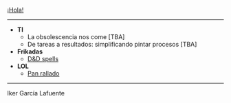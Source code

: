 [¡Hola!](https://ikergl.github.io/hola.html)
___

- **TI**
  - La obsolescencia nos come [TBA]
  - De tareas a resultados: simplificando pintar procesos [TBA]
- **Frikadas**
  - [D&D spells](https://ikergl.github.io/d&d_spells.html)
- **LOL**
  - [Pan rallado](https://ikergl.github.io/pan_rallado.html)

___
Iker García Lafuente
